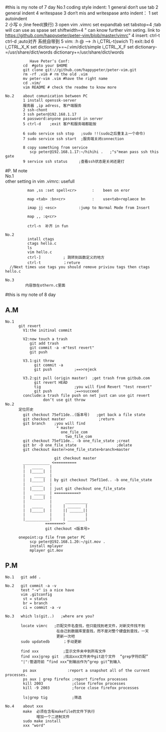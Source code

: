 #this is my note of 7 day
    No.1 coding style
         indent:
               1 general don‘t use tab 
               2 general indent 4 writespase
               3 don‘t mis <tab> and writespase
         anto indent：
               1 set autoindent      
               2 小写 o              ;line feed(换行)
               3 open vim .vimrc 
 		 set expandtab
		 set tabstop=4       ;tab will can use as spase
		 set shiftwidth=4
                " can  know further vim seting. link to
		  https://github.com/happypeter/peter-vim/blob/master/vimrc"
               4 insert:
        		 ctrl-t
                 ctrl-d             ;auto对齐 系统自带到
	           5 vim:
 		         :h @  --> 
		         :h i_CTRL-t(<tab>swich T)
                  exit::bd
               6 i_CTRL_X_K
                 set dictionary+=~/.vim/dict/simple
	        	 i_CTRL_X_F
                 set dictionary-=/usr/share/dict/words
                 dictionary+=/usr/share/dict/words
	
               Have Peter‘s Conf:	
			cd  #goto your $HOME
			git clone git://github.com/happypeter/peter-vim.git
			rm -rf .vim # rm the old .vim
			mv peter-vim .vim #have the right name
			cd .vim/
			vim README # check the readme to know more

    No.2    about comunication between PC
            1 install openssk-server
            服务器 ,ip adress, 客户端服务
            2 ssh-chont
            3 ssh peter@192.168.1.17
            4 password:anyone password in server 
            5 ctrl-d    ;exit 客户和服务端都能按

            6 sudo service ssh stop   ;sudo !!(sudo之后重复上一个命令)
            7 sudo service ssh start  ;服务端关闭connection
               
            8 copy something from service
               scp peter@192.168.1.17:~/hihihi .   ;"s"mean pass ssh this gate
            9 service ssh status     ;查看ssh状态是关闭还是打

#P. M  note   
    No.1          
              other setting  in  vim .vimrc:    usefull

              man ,ss :set spell<cr>       :    been on eror
              
              map <tab> :bn<cr>            :    use<tab>replaece bn

              imap jj <esc>          :jump to Normal Mode from Insert

              map ,, :q<cr>
                                
              ctrl-n  补齐 in fun 

    No.2      
              intall ctags
              ctags hello.c
              ls
              vim hello.c
              ctrl-]          ; 跳转到函数定义的地方
              ctrl-t          ；reture
      //Next times use tags you should remove priviou tags then ctags hello.c
  
    No.3   
             内容放在othern.c里面

#this is my note of 8 day
## A.M
    No.1
          git revert
            V1:the initinal commit

            V2:now touch a trash
               git add trash
               git commit -a -m"test revert"
               git push

            V3.1:git throw
                 git commit -a
                 git push          ;==>rejeck

            V3.2:git pull (origin master)  ;get trash from gitbub.com
                 git revert HEAD
                 tig               ;you will find Revert "test revert"
                 git push          ;==>succeed
            conclude:a trash file push on net just can use git revert
                     don‘t use git throw
    No.2
          定位历史
            git checkout 75ef11de..(版本号)   ;get back a file state
            git checkout master               ;return
            git branch    ;you will find
                           * master
                             one_file_com
                               two_file_com
            git checkout 75ef11de.. -b one_file_state ;creat
            git br -D one_file_state                  ;delate
            git checkout master>one_file_state>branch>master
          
                          git checkout master          
            ____________ <==========
            |   _____   |
            |  |_____|  |
            |    _____  |   
            |  |_____|  | by git checkout 75ef11ed.. -b one_file_state
            |   _____   |
            |  |_____|  | just git checkout one_file_state
            |    _____  | ===========>          
            |  |_____|  |                 
            |           |      __________
            |   _____   |     | ______  |        
            |  |_____|  |     || ______||       
            |           |     |         |        
            |___________|     | ________|                   
                      ========>
                      git checkout <版本号>            
     
          onepoint:cp file from peter PC
               scp peter@192.168.1.20:~/git.mov .
               install mplayer
               mplayer git.mov 

## P.M

    No.1   git add .

    No.2   git commit -a -v
           test "-v" is a nice have      
           vim .gitconfig
            st = status
            br = branch
            ci = commit -a -v
    
    No.3   which ls(git..)   ;where are you?

           locate vimrc   ;匹配文件名查找，但只能找到老文件，对新文件找不到
                           在自己到数据库里查找，而不是对整个硬盘到查找，一天
                           更新一次吧
           sudo updatedb      ；手动更新

           find xxx           ;显示文件夹中到所有文件
           find xxx|grep git  ;找出xxx文件夹中git这个文件  “grep字符匹配”
           "|":管道符前 “find xxx”到输出作为“grep git”到输入

            ps aux              :report a snapshot all of the current processes.
            ps aux | grep firefox ;report firefox processes
            kill 2003             ;close firefox processes
            kill -9 2003          ;force close firefox processes

            ls|grep tig           ;筛选

    No.4    about xxx
            make  必须在含有makefile的文件下执行
                  增加一个二进制文件
            sudo make install
            xxx "word"
                  
